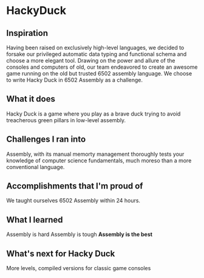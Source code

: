# HackyDuck

## Inspiration

Having been raised on exclusively high-level languages, we decided to forsake our privileged automatic data typing and functional schema and choose a more elegant tool. Drawing on the power and allure of the consoles and computers of old, our team endeavored to create an awesome game running on the old but trusted 6502 assembly language. We choose to write Hacky Duck in 6502 Assembly as a challenge.

## What it does

 Hacky Duck is a game where you play as a brave duck trying to avoid treacherous green pillars in low-level assembly.

## Challenges I ran into
Assembly, with its manual memorty management thoroughly tests your knowledge of computer science fundamentals, much moreso than a more conventional language.

## Accomplishments that I'm proud of
We taught ourselves 6502 Assembly within 24 hours. 

## What I learned
Assembly is hard
Assembly is tough
**Assembly is the best**

## What's next for Hacky Duck
More levels, compiled versions for classic game consoles
